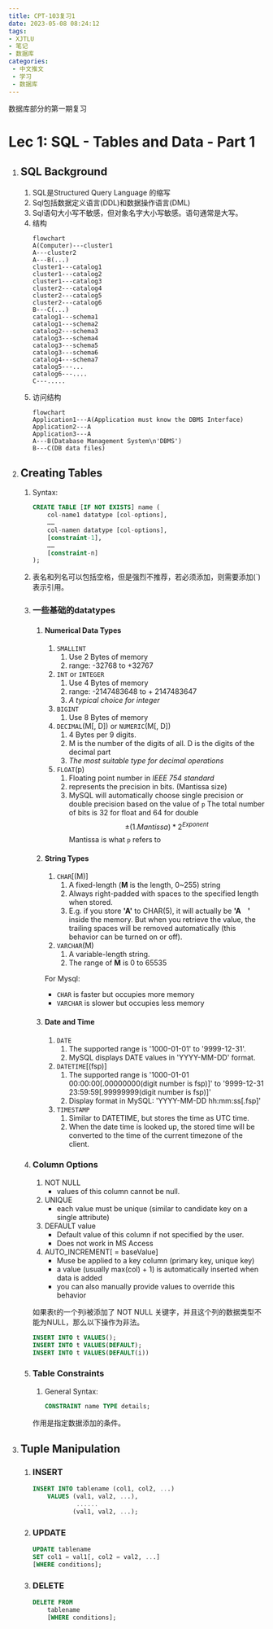 ```yaml
---
title: CPT-103复习1
date: 2023-05-08 08:24:12
tags:
- XJTLU
- 笔记
- 数据库
categories:
 - 中文推文
 - 学习
 - 数据库
---
```

数据库部分的第一期复习

<!--more-->

# Lec 1:  SQL - Tables and Data - Part 1
1. ## SQL Background
	1. SQL是Structured Query Language 的缩写
	2. Sql包括数据定义语言(DDL)和数据操作语言(DML)
	3. Sql语句大小写不敏感，但对象名字大小写敏感。语句通常是大写。
	4. 结构
		 ```mermaid
		 flowchart 
		 A(Computer)---cluster1
		 A---cluster2
		 A---B(...)
		 cluster1---catalog1
		 cluster1---catalog2
		 cluster1---catalog3
		 cluster2---catalog4
		 cluster2---catalog5
		 cluster2---catalog6
		 B---C(...)
		 catalog1---schema1
		 catalog1---schema2
		 catalog2---schema3
		 catalog3---schema4
		 catalog3---schema5
		 catalog3---schema6
		 catalog4---schema7
		 catalog5---...
		 catalog6---....
		 C---.....
		```
	5.  访问结构
		```mermaid
		flowchart
		Application1---A(Application must know the DBMS Interface)
		Application2---A
		Application3---A
		A---B(Database Management System\n'DBMS')
		B---C(DB data files)
		```
2. ## Creating Tables
	1. Syntax:
		```Sql
		CREATE TABLE [IF NOT EXISTS] name (
			col-name1 datatype [col-options],
			……
			col-namen datatype [col-options],
			[constraint-1],
			……
			[constraint-n]
		);
		```
	2. 表名和列名可以包括空格，但是强烈不推荐，若必须添加，则需要添加(\`)表示引用。
	3. ### 一些基础的datatypes
		1. #### Numerical Data Types
			1. `SMALLINT`
				1. Use 2 Bytes of memory
				2. range: -32768 to +32767
			2. `INT` or `INTEGER`
				1. Use 4 Bytes of memory
				2. range: -2147483648 to + 2147483647
				3. *A typical choice for integer*
			3. `BIGINT`
				1. Use 8 Bytes of memory
			4. `DECIMAL`(M[, D]) or `NUMERIC`(M[, D])
				1. 4 Bytes per 9 digits. 
				2. M is the number of the digits of all. D is the digits of the decimal part
				3. *The most suitable type for decimal operations*
			5. `FLOAT`(p)
				1. Floating point number in *IEEE 754 standard*
				2. represents the precision in bits. (Mantissa size)
				3. MySQL will automatically choose single precision or double precision based on the value of `p`
					The total number of bits is 32 for float and 64 for double
					$$\pm(1.Mantissa)*2^{Exponent}$$
					Mantissa is what `p` refers to
		2. #### String Types
			1. `CHAR`[(M)]
				1. A fixed-length (**M** is the length, 0~255) string
				2. Always right-padded with spaces to the specified length when stored.
				3. E.g. if you store **'A'** to CHAR(5), it will actually be **'A&nbsp;&nbsp;&nbsp;&nbsp;'** inside the memory. But when you retrieve the value, the trailing spaces will be removed automatically (this behavior can be turned on or off).
			2. `VARCHAR`(M)
				1. A variable-length string.
				2. The range of **M** is 0 to 65535

			For Mysql: 
			- `CHAR` is faster but occupies more memory
			- `VARCHAR` is slower but occupies less memory
		3. #### Date and Time
			1. `DATE`
				1. The supported range is '1000-01-01' to '9999-12-31'.
				2. MySQL displays DATE values in 'YYYY-MM-DD' format.
			2. `DATETIME`[(fsp)]
				1. The supported range is '1000-01-01 00:00:00[.00000000(digit number is fsp)]' to '9999-12-31 23:59:59[.99999999(digit number is fsp)]'
				2. Display format in MySQL: 'YYYY-MM-DD hh:mm:ss[.fsp]'
			3. `TIMESTAMP`
				1. Similar to DATETIME, but stores the time as UTC time.
				2. When the date time is looked up, the stored time will be converted to the time of the current timezone of the client.
	4. ### Column Options
		1. NOT NULL
			- values of this column cannot be null.
		2. UNIQUE
			- each value must be unique (similar to candidate key on a single attribute)
		3. DEFAULT value
			- Default value of this column if not specified by the user.
			- Does not work in MS Access
		1. AUTO_INCREMENT[ = baseValue]
			- Muse be applied to a key column (primary key, unique key)
			- a value (usually max(col) + 1) is automatically inserted when data is added
			- you can also manually provide values to override this behavior

		如果表t的一个列i被添加了 NOT NULL 关键字，并且这个列的数据类型不能为NULL，那么以下操作为非法。
		```Sql
		INSERT INTO t VALUES();
		INSERT INTO t VALUES(DEFAULT);
		INSERT INTO t VALUES(DEFAULT(i))
		```
	5. ### Table Constraints
		1. General Syntax:
			```Sql
			CONSTRAINT name TYPE details;
			```

		作用是指定数据添加的条件。
1. ## Tuple Manipulation
	1. ### INSERT
		```Sql
		INSERT INTO tablename (col1, col2, ...)
			VALUES (val1, val2, ...),
					......
				   (val1, val2, ...);
		```
	1. ### UPDATE
		```Sql
		UPDATE tablename
		SET col1 = val1[, col2 = val2, ...]
		[WHERE conditions];
		```
	1. ### DELETE
		```Sql
		DELETE FROM
			tablename
			[WHERE conditions];
		```